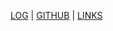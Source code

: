 [LOG](https://github.com/Khalishana/os232/blob/main/TXT/mylog.txt) | [GITHUB](https://github.com/Khalishana/os232) | [LINKS](https://github.com/Khalishana/os232/blob/main/links.md)
